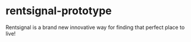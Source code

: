 # rentsignal-prototype
Rentsignal is a brand new innovative way for finding that perfect place to live!
